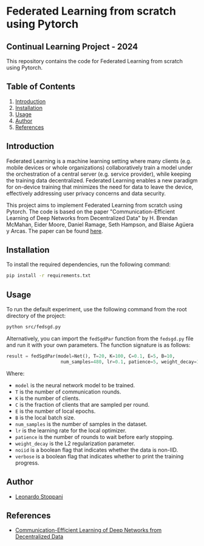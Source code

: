 # Federated Learning from scratch using Pytorch
## Continual Learning Project - 2024
This repository contains the code for Federated Learning from scratch using Pytorch.

## Table of Contents
1. [Introduction](#introduction)
2. [Installation](#installation)
3. [Usage](#usage)
4. [Author](#contact)
5. [References](#references)

## Introduction
Federated Learning is a machine learning setting where many clients (e.g. mobile devices or whole organizations) collaboratively train a model under the orchestration of a central server (e.g. service provider), while keeping the training data decentralized. Federated Learning enables a new paradigm for on-device training that minimizes the need for data to leave the device, effectively addressing user privacy concerns and data security.

This project aims to implement Federated Learning from scratch using Pytorch. The code is based on the paper "Communication-Efficient Learning of Deep Networks from Decentralized Data" by H. Brendan McMahan, Eider Moore, Daniel Ramage, Seth Hampson, and Blaise Agüera y Arcas. The paper can be found [here](https://arxiv.org/abs/1602.05629).

## Installation
To install the required dependencies, run the following command:
```bash
pip install -r requirements.txt
```

## Usage
To run the default experiment, use the following command from the root directory of the project:
```bash
python src/fedsgd.py
```
Alternatively, you can import the `fedSgdPar` function from the `fedsgd.py` file and run it with your own parameters. The function signature is as follows:
```python
result = fedSgdPar(model=Net(), T=20, K=100, C=0.1, E=5, B=10,
                    num_samples=480, lr=0.1, patience=5, weight_decay=10e-5, noiid=False, verbose=True)
```
Where:
- `model` is the neural network model to be trained.
- `T` is the number of communication rounds.
- `K` is the number of clients.
- `C` is the fraction of clients that are sampled per round.
- `E` is the number of local epochs.
- `B` is the local batch size.
- `num_samples` is the number of samples in the dataset.
- `lr` is the learning rate for the local optimizer.
- `patience` is the number of rounds to wait before early stopping.
- `weight_decay` is the L2 regularization parameter.
- `noiid` is a boolean flag that indicates whether the data is non-IID.
- `verbose` is a boolean flag that indicates whether to print the training progress.

## Author
- [Leonardo Stoppani](https://github.com/lilf4p)

## References
- [Communication-Efficient Learning of Deep Networks from Decentralized Data](https://arxiv.org/abs/1602.05629)
